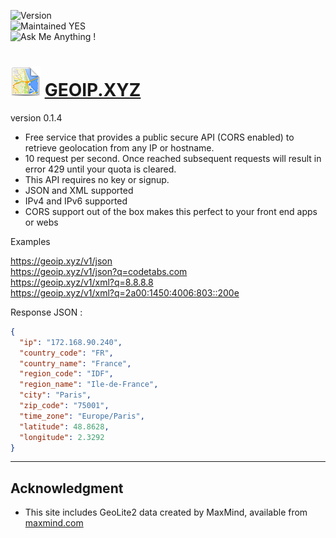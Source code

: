 
![Version](https://img.shields.io/badge/version-0.1.4-orange.svg)  
![Maintained YES](https://img.shields.io/badge/Maintained%3F-YES-green.svg)  
![Ask Me Anything !](https://img.shields.io/badge/Ask%20me-anything-1abc9c.svg)  

# ![logo](https://github.com/jolav/geoip-xyz/blob/master/www/_public/icons/ip48.png?raw=true) **[GEOIP.XYZ](https://geoip.xyz)** 

version 0.1.4

- Free service that provides a public secure API (CORS enabled) to retrieve geolocation from any IP or hostname.  
- 10 request per second. Once reached subsequent requests will result in error 429 until your quota is cleared.  
- This API requires no key or signup.  
- JSON and XML supported
- IPv4 and IPv6 supported  
- CORS support out of the box makes this perfect to your front end apps or webs  


Examples

https://geoip.xyz/v1/json  
https://geoip.xyz/v1/json?q=codetabs.com  
https://geoip.xyz/v1/xml?q=8.8.8.8  
https://geoip.xyz/v1/xml?q=2a00:1450:4006:803::200e  

Response JSON :

```json
{   
  "ip": "172.168.90.240",
  "country_code": "FR",
  "country_name": "France",
  "region_code": "IDF",
  "region_name": "Ile-de-France",
  "city": "Paris",
  "zip_code": "75001",
  "time_zone": "Europe/Paris",
  "latitude": 48.8628,
  "longitude": 2.3292   
}
```

<hr>



## **Acknowledgment**


* This site includes GeoLite2 data created by MaxMind, available from  [maxmind.com](http://maxmind.com)